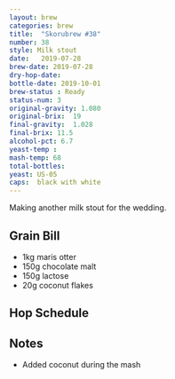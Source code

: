 ```yaml
---
layout: brew
categories: brew
title:  "Skorubrew #38"
number: 38
style: Milk stout
date:   2019-07-28
brew-date: 2019-07-28
dry-hop-date:  
bottle-date: 2019-10-01
brew-status : Ready
status-num: 3
original-gravity: 1.080
original-brix:  19
final-gravity:  1.028
final-brix: 11.5
alcohol-pct: 6.7
yeast-temp : 
mash-temp: 68
total-bottles:  
yeast: US-05
caps:  black with white
---
```


Making another milk stout for the wedding.

Grain Bill
-----

* 1kg maris otter
* 150g chocolate malt
* 150g lactose
* 20g coconut flakes

Hop Schedule
-------------


Notes
------

* Added coconut during the mash
